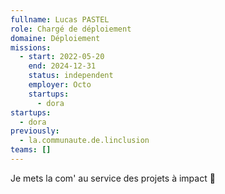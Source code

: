 ```yaml
---
fullname: Lucas PASTEL
role: Chargé de déploiement
domaine: Déploiement
missions:
  - start: 2022-05-20
    end: 2024-12-31
    status: independent
    employer: Octo
    startups:
      - dora
startups:
  - dora
previously:
  - la.communaute.de.linclusion
teams: []
---
```

Je mets la com' au service des projets à impact 👊
